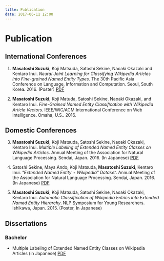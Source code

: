 ```yaml
---
title: Publication
date: 2017-06-11 12:00
---
```


# Publication

## International Conferences

1. **Masatoshi Suzuki**, Koji Matsuda, Satoshi Sekine, Naoaki Okazaki and Kentaro Inui. *Neural Joint Learning for Classifying Wikipedia Articles into Fine-grained Named Entity Types*. The 30th Pacific Asia Conference on Language, Information and Computation. Seoul, South Korea. 2016. (Poster) [PDF](https://www.aclweb.org/anthology/Y/Y16/Y16-3027.pdf)

2. **Masatoshi Suzuki**, Koji Matuda, Satoshi Sekine, Naoaki Okazaki, and Kentaro Inui. *Fine-Grained Named Entity Classiﬁcation with Wikipedia Article Vectors*. IEEE/WIC/ACM International Conference on Web Intelligence. Omaha, U.S.. 2016.

## Domestic Conferences

3. **Masatoshi Suzuki**, Koji Matsuda, Satoshi Sekine, Naoaki Okazaki, Kentaro Inui. *Multiple Labeling of Extended Named Entity Classes on Wikipedia Articles*. Annual Meeting of the Association for Natural Language Processing. Sendai, Japan. 2016. (In Japanese) [PDF](http://www.anlp.jp/proceedings/annual_meeting/2016/pdf_dir/A5-2.pdf)

4. Satoshi Sekine, Maya Ando, Koji Matsuda, **Masatoshi Suzuki**, Kentaro Inui. *"Extended Named Entity + Wikipedia" Dataset*. Annual Meeting of the Association for Natural Language Processing. Sendai, Japan. 2016. (In Japanese) [PDF](http://www.anlp.jp/proceedings/annual_meeting/2016/pdf_dir/P2-4.pdf)

5. **Masatoshi Suzuki**, Koji Matsuda, Satoshi Sekine, Naoaki Okazaki, Kentaro Inui. *Automatic Classification of Wikipedia Entries into Extended Named Entity Hierarchy*. NLP Symposium for Young Researchers. Ishikawa, Japan. 2015. (Poster, In Japanese)

## Dissertations

### Bachelor

- Multiple Labeling of Extended Named Entity Classes on Wikipedia Articles (in Japanese) [PDF](http://www.cl.ecei.tohoku.ac.jp/publications/2016/msuzuki_bthesis.pdf)
